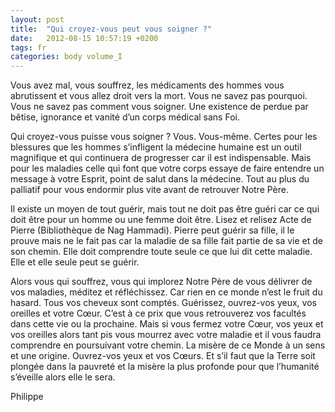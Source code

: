 ```yaml
---
layout: post
title:  "Qui croyez-vous peut vous soigner ?"
date:   2012-08-15 10:57:19 +0200
tags: fr
categories: body volume_I
---
```

Vous avez mal, vous souffrez, les médicaments des hommes vous abrutissent et vous allez droit vers la mort. Vous ne savez pas pourquoi. Vous ne savez pas comment vous soigner. Une existence de perdue par bêtise, ignorance et vanité d’un corps médical sans Foi.

Qui croyez-vous puisse vous soigner ? Vous. Vous-même. Certes pour les blessures que les hommes s’infligent la médecine humaine est un outil magnifique et qui continuera de progresser car il est indispensable. Mais pour les maladies celle qui font que votre corps essaye de faire entendre un message à votre Esprit, point de salut dans la médecine. Tout au plus du palliatif pour vous endormir plus vite avant de retrouver Notre Père.

Il existe un moyen de tout guérir, mais tout ne doit pas être guéri car ce qui doit être pour un homme ou une femme doit être. Lisez et relisez Acte de Pierre (Bibliothèque de Nag Hammadi). Pierre peut guérir sa fille, il le prouve mais ne le fait pas car la maladie de sa fille fait partie de sa vie et de son chemin. Elle doit comprendre toute seule ce que lui dit cette maladie. Elle et elle seule peut se guérir.

Alors vous qui souffrez, vous qui implorez Notre Père de vous délivrer de vos maladies, méditez et réfléchissez. Car rien en ce monde n’est le fruit du hasard. Tous vos cheveux sont comptés. Guérissez, ouvrez-vos yeux, vos oreilles et votre Cœur. C’est à ce prix que vous retrouverez vos facultés dans cette vie ou la prochaine. Mais si vous fermez votre Cœur, vos yeux et vos oreilles alors tant pis vous mourrez avec votre maladie et il vous faudra comprendre en poursuivant votre chemin. La misère de ce Monde à un sens et une origine. Ouvrez-vos yeux et vos Cœurs. Et s’il faut que la Terre soit plongée dans la pauvreté et la misère la plus profonde pour que l’humanité s’éveille alors elle le sera.

Philippe



<!-- 
Ce(tte) œuvre est mise à disposition selon les termes de la Licence Creative Commons Attribution - Pas d’Utilisation Commerciale 4.0 International.
-->